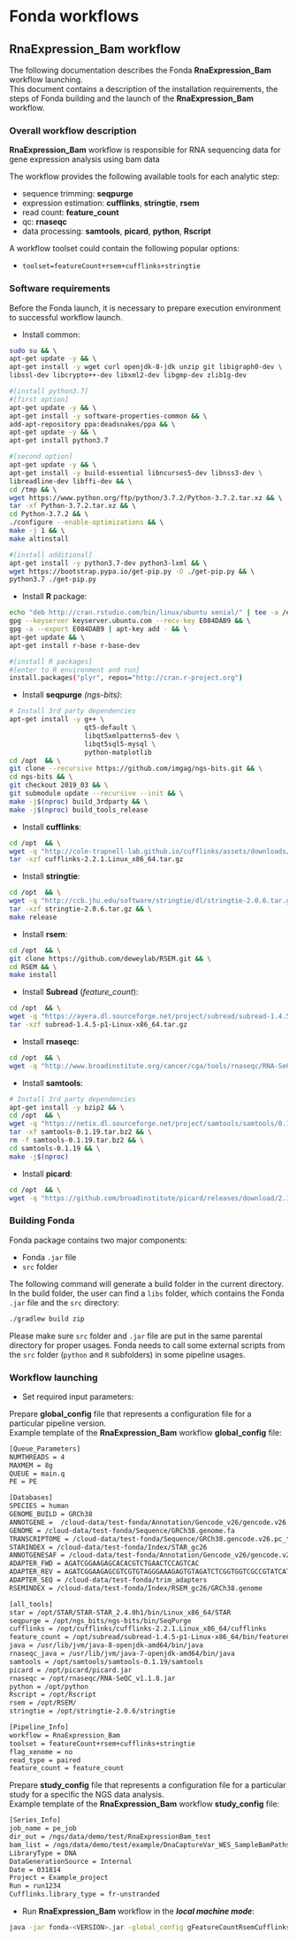 # Fonda workflows

## RnaExpression_Bam workflow

The following documentation describes the Fonda **RnaExpression_Bam** workflow launching.  
This document contains a description of the installation requirements, the steps of Fonda building and the launch of the **RnaExpression_Bam** workflow.

### Overall workflow description

**RnaExpression_Bam** workflow is responsible for RNA sequencing data for gene expression analysis using bam data

The workflow provides the following available tools for each analytic step:
- sequence trimming: **seqpurge**
- expression estimation: **cufflinks**, **stringtie**, **rsem**
- read count: **feature_count**
- qc: **rnaseqc**
- data processing: **samtools**, **picard**, **python**, **Rscript**

A workflow toolset could contain the following popular options:

- `toolset=featureCount+rsem+cufflinks+stringtie`

### Software requirements

Before the Fonda launch, it is necessary to prepare execution environment to successful workflow launch. 

-  Install common:

``` bash
sudo su && \ 
apt-get update -y && \ 
apt-get install -y wget curl openjdk-8-jdk unzip git libigraph0-dev \ 
libssl-dev libcrypto++-dev libxml2-dev libgmp-dev zlib1g-dev 

#[install python3.7] 
#[first option] 
apt-get update -y && \ 
apt-get install -y software-properties-common && \ 
add-apt-repository ppa:deadsnakes/ppa && \ 
apt-get update -y && \ 
apt-get install python3.7 

#[second option] 
apt-get update -y && \ 
apt-get install -y build-essential libncurses5-dev libnss3-dev \ 
libreadline-dev libffi-dev && \ 
cd /tmp && \ 
wget https://www.python.org/ftp/python/3.7.2/Python-3.7.2.tar.xz && \ 
tar -xf Python-3.7.2.tar.xz && \ 
cd Python-3.7.2 && \ 
./configure --enable-optimizations && \ 
make -j 1 && \ 
make altinstall 

#[install additional] 
apt-get install -y python3.7-dev python3-lxml && \ 
wget https://bootstrap.pypa.io/get-pip.py -O ./get-pip.py && \ 
python3.7 ./get-pip.py
```

-  Install **R** package:

``` bash
echo "deb http://cran.rstudio.com/bin/linux/ubuntu xenial/" | tee -a /etc/apt/sources.list && \ 
gpg --keyserver keyserver.ubuntu.com --recv-key E084DAB9 && \ 
gpg -a --export E084DAB9 | apt-key add - && \ 
apt-get update && \ 
apt-get install r-base r-base-dev 

#[install R packages] 
#[enter to R environment and run]
install.packages("plyr", repos="http://cran.r-project.org") 
```

-  Install **seqpurge** _(ngs-bits)_:

``` bash
# Install 3rd party dependencies
apt-get install -y g++ \
                   qt5-default \
                   libqt5xmlpatterns5-dev \
                   libqt5sql5-mysql \
                   python-matplotlib
cd /opt  && \
git clone --recursive https://github.com/imgag/ngs-bits.git && \
cd ngs-bits && \
git checkout 2019_03 && \
git submodule update --recursive --init && \
make -j$(nproc) build_3rdparty && \
make -j$(nproc) build_tools_release
```

-  Install **cufflinks**:

``` bash
cd /opt  && \
wget -q "http://cole-trapnell-lab.github.io/cufflinks/assets/downloads/cufflinks-2.2.1.Linux_x86_64.tar.gz" && \
tar -xzf cufflinks-2.2.1.Linux_x86_64.tar.gz
```

-  Install **stringtie**:

``` bash
cd /opt  && \
wget -q "http://ccb.jhu.edu/software/stringtie/dl/stringtie-2.0.6.tar.gz" && \
tar -xzf stringtie-2.0.6.tar.gz && \
make release
```

-  Install **rsem**:

``` bash
cd /opt  && \
git clone https://github.com/deweylab/RSEM.git && \
cd RSEM && \
make install
```

-  Install **Subread** (_feature_count_):

``` bash
cd /opt  && \
wget -q "https://ayera.dl.sourceforge.net/project/subread/subread-1.4.5-p1/subread-1.4.5-p1-Linux-x86_64.tar.gz" && \
tar -xzf subread-1.4.5-p1-Linux-x86_64.tar.gz
```

-  Install **rnaseqc**:
``` bash
cd /opt  && \
wget -q "http://www.broadinstitute.org/cancer/cga/tools/rnaseqc/RNA-SeQC_v1.1.8.jar"
```

-  Install **samtools**:

``` bash
# Install 3rd party dependencies
apt-get install -y bzip2 && \
cd /opt  && \
wget -q "https://netix.dl.sourceforge.net/project/samtools/samtools/0.1.19/samtools-0.1.19.tar.bz2" && \
tar -xf samtools-0.1.19.tar.bz2 && \
rm -f samtools-0.1.19.tar.bz2 && \
cd samtools-0.1.19 && \
make -j$(nproc)
```

-  Install **picard**:

``` bash
cd /opt  && \
wget -q "https://github.com/broadinstitute/picard/releases/download/2.10.3/picard.jar"
```

### Building Fonda 

Fonda package contains two major components:

- Fonda `.jar` file
- `src` folder

The following command will generate a build folder in the current directory. In the build folder, the user can find a `libs` folder, which contains the Fonda `.jar` file and the `src` directory:

``` bash
./gradlew build zip
```

Please make sure `src` folder and `.jar` file are put in the same parental directory for proper usages. Fonda needs to call some external scripts from the `src` folder (`python` and `R` subfolders) in some pipeline usages.

### Workflow launching

-   Set required input parameters:

Prepare **global_config** file that represents a configuration file for a particular pipeline version.  
Example template of the **RnaExpression_Bam** workflow **global\_config** file:

``` bash
[Queue_Parameters]
NUMTHREADS = 4
MAXMEM = 8g
QUEUE = main.q
PE = PE

[Databases]
SPECIES = human
GENOME_BUILD = GRCh38
ANNOTGENE =  /cloud-data/test-fonda/Annotation/Gencode_v26/gencode.v26.annotation.gtf
GENOME = /cloud-data/test-fonda/Sequence/GRCh38.genome.fa
TRANSCRIPTOME = /cloud-data/test-fonda/Sequence/GRCh38.gencode.v26.pc_transcripts.fa
STARINDEX = /cloud-data/test-fonda/Index/STAR_gc26
ANNOTGENESAF = /cloud-data/test-fonda/Annotation/Gencode_v26/gencode.v26.annotation.knowntrx.exon.level1-2.trxlevel1-3.saf
ADAPTER_FWD = AGATCGGAAGAGCACACGTCTGAACTCCAGTCAC
ADAPTER_REV = AGATCGGAAGAGCGTCGTGTAGGGAAAGAGTGTAGATCTCGGTGGTCGCCGTATCATT
ADAPTER_SEQ = /cloud-data/test-fonda/trim_adapters
RSEMINDEX = /cloud-data/test-fonda/Index/RSEM_gc26/GRCh38.genome

[all_tools]
star = /opt/STAR/STAR-STAR_2.4.0h1/bin/Linux_x86_64/STAR
seqpurge = /opt/ngs_bits/ngs-bits/bin/SeqPurge
cufflinks = /opt/cufflinks/cufflinks-2.2.1.Linux_x86_64/cufflinks
feature_count = /opt/subread/subread-1.4.5-p1-Linux-x86_64/bin/featureCounts
java = /usr/lib/jvm/java-8-openjdk-amd64/bin/java
rnaseqc_java = /usr/lib/jvm/java-7-openjdk-amd64/bin/java
samtools = /opt/samtools/samtools-0.1.19/samtools
picard = /opt/picard/picard.jar
rnaseqc = /opt/rnaseqc/RNA-SeQC_v1.1.8.jar
python = /opt/python
Rscript = /opt/Rscript
rsem = /opt/RSEM/
stringtie = /opt/stringtie-2.0.6/stringtie

[Pipeline_Info]
workflow = RnaExpression_Bam
toolset = featureCount+rsem+cufflinks+stringtie
flag_xenome = no
read_type = paired
feature_count = feature_count 
```

Prepare **study_config** file that represents a configuration file for a particular study for a specific the NGS data analysis.  
Example template of the **RnaExpression_Bam** workflow **study\_config** file:

``` bash
[Series_Info]
job_name = pe_job
dir_out = /ngs/data/demo/test/RnaExpressionBam_test
bam_list = /ngs/data/demo/test/example/DnaCaptureVar_WES_SampleBamPaths.txt
LibraryType = DNA
DataGenerationSource = Internal
Date = 031814
Project = Example_project
Run = run1234
Cufflinks.library_type = fr-unstranded
```

- Run **RnaExpression_Bam** workflow in the **_local machine mode_**:

``` bash
java -jar fonda-<VERSION>.jar -global_config gFeatureCountRsemCufflinksStringtie.txt -study_config sRnaExpressionBam.txt -local
```
